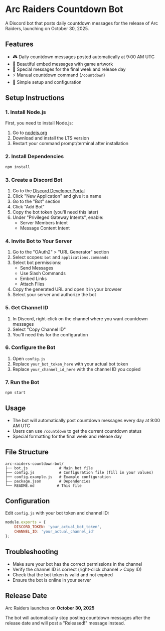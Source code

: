 # Arc Raiders Countdown Bot

A Discord bot that posts daily countdown messages for the release of Arc Raiders, launching on October 30, 2025.

## Features

- 🎮 Daily countdown messages posted automatically at 9:00 AM UTC
- 📅 Beautiful embed messages with game artwork
- 🚀 Special messages for the final week and release day
- ⚡ Manual countdown command (`/countdown`)
- 🎯 Simple setup and configuration

## Setup Instructions

### 1. Install Node.js

First, you need to install Node.js:
1. Go to [nodejs.org](https://nodejs.org/)
2. Download and install the LTS version
3. Restart your command prompt/terminal after installation

### 2. Install Dependencies

```bash
npm install
```

### 3. Create a Discord Bot

1. Go to the [Discord Developer Portal](https://discord.com/developers/applications)
2. Click "New Application" and give it a name
3. Go to the "Bot" section
4. Click "Add Bot"
5. Copy the bot token (you'll need this later)
6. Under "Privileged Gateway Intents", enable:
   - Server Members Intent
   - Message Content Intent

### 4. Invite Bot to Your Server

1. Go to the "OAuth2" > "URL Generator" section
2. Select scopes: `bot` and `applications.commands`
3. Select bot permissions:
   - Send Messages
   - Use Slash Commands
   - Embed Links
   - Attach Files
4. Copy the generated URL and open it in your browser
5. Select your server and authorize the bot

### 5. Get Channel ID

1. In Discord, right-click on the channel where you want countdown messages
2. Select "Copy Channel ID"
3. You'll need this for the configuration

### 6. Configure the Bot

1. Open `config.js`
2. Replace `your_bot_token_here` with your actual bot token
3. Replace `your_channel_id_here` with the channel ID you copied

### 7. Run the Bot

```bash
npm start
```

## Usage

- The bot will automatically post countdown messages every day at 9:00 AM UTC
- Users can use `/countdown` to get the current countdown status
- Special formatting for the final week and release day

## File Structure

```
arc-raiders-countdown-bot/
├── bot.js              # Main bot file
├── config.js           # Configuration file (fill in your values)
├── config.example.js   # Example configuration
├── package.json        # Dependencies
└── README.md          # This file
```

## Configuration

Edit `config.js` with your bot token and channel ID:

```javascript
module.exports = {
    DISCORD_TOKEN: 'your_actual_bot_token',
    CHANNEL_ID: 'your_actual_channel_id'
};
```

## Troubleshooting

- Make sure your bot has the correct permissions in the channel
- Verify the channel ID is correct (right-click channel > Copy ID)
- Check that the bot token is valid and not expired
- Ensure the bot is online in your server

## Release Date

Arc Raiders launches on **October 30, 2025**

The bot will automatically stop posting countdown messages after the release date and will post a "Released!" message instead.
